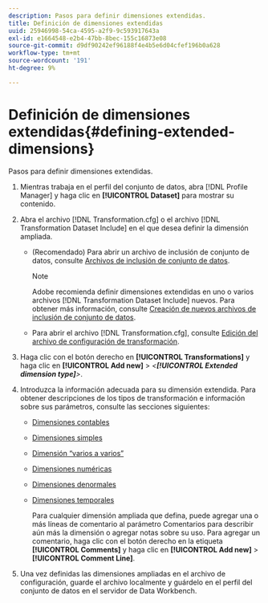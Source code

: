 ```yaml
---
description: Pasos para definir dimensiones extendidas.
title: Definición de dimensiones extendidas
uuid: 25946998-54ca-4595-a2f9-9c593917643a
exl-id: e1664548-e2b4-47bb-8bec-155c16873e08
source-git-commit: d9df90242ef96188f4e4b5e6d04cfef196b0a628
workflow-type: tm+mt
source-wordcount: '191'
ht-degree: 9%

---
```


# Definición de dimensiones extendidas{#defining-extended-dimensions}

Pasos para definir dimensiones extendidas.

1. Mientras trabaja en el perfil del conjunto de datos, abra [!DNL Profile Manager] y haga clic en **[!UICONTROL Dataset]** para mostrar su contenido.
1. Abra el archivo [!DNL Transformation.cfg] o el archivo [!DNL Transformation Dataset Include] en el que desea definir la dimensión ampliada.

   * (Recomendado) Para abrir un archivo de inclusión de conjunto de datos, consulte [Archivos de inclusión de conjunto de datos](../../../home/c-dataset-const-proc/c-dataset-inc-files/c-abt-dataset-inc-files.md).

      >[!NOTE]
      >
      >Adobe recomienda definir dimensiones extendidas en uno o varios archivos [!DNL Transformation Dataset Include] nuevos. Para obtener más información, consulte [Creación de nuevos archivos de inclusión de conjunto de datos](../../../home/c-dataset-const-proc/c-dataset-inc-files/c-work-dataset-inc-files/t-create-new-dataset-inc-files.md#task-b29f30605c374a6ca747ac843337b06e).

   * Para abrir el archivo [!DNL Transformation.cfg], consulte [Edición del archivo de configuración de transformación](../../../home/c-dataset-const-proc/c-trans-config-file/t-edit-trans-config-file.md#task-cfef4142c1bf4437a669d1fdc75cabbc).

1. Haga clic con el botón derecho en **[!UICONTROL Transformations]** y haga clic en **[!UICONTROL Add new]** > *&lt;**[!UICONTROL Extended dimension type]**>*.
1. Introduzca la información adecuada para su dimensión extendida. Para obtener descripciones de los tipos de transformación e información sobre sus parámetros, consulte las secciones siguientes:

   * [Dimensiones contables](../../../home/c-dataset-const-proc/c-ex-dim/c-types-ex-dim/c-count-dim.md#concept-f28b633419494e7bbc510012dbfcc6f8)
   * [Dimensiones simples](../../../home/c-dataset-const-proc/c-ex-dim/c-types-ex-dim/c-simple-dim.md#concept-c1d804dac4094489afe61560d2908181)
   * [Dimensión “varios a varios”](../../../home/c-dataset-const-proc/c-ex-dim/c-types-ex-dim/c-many-dim.md#concept-5ed3cca8b2194d4f96134f6238040998)
   * [Dimensiones numéricas](../../../home/c-dataset-const-proc/c-ex-dim/c-types-ex-dim/c-num-dim.md#concept-8513b9afaff447c8b334410b565b91ed)
   * [Dimensiones denormales](../../../home/c-dataset-const-proc/c-ex-dim/c-types-ex-dim/c-denormal-dim.md#concept-54a2600b8ee748b7acff405daccf3489)
   * [Dimensiones temporales](../../../home/c-dataset-const-proc/c-ex-dim/c-types-ex-dim/c-time-dim.md#concept-1e4eeb8d33964bb2a8d5768d6439df67)

      Para cualquier dimensión ampliada que defina, puede agregar una o más líneas de comentario al parámetro Comentarios para describir aún más la dimensión o agregar notas sobre su uso. Para agregar un comentario, haga clic con el botón derecho en la etiqueta **[!UICONTROL Comments]** y haga clic en **[!UICONTROL Add new]** > **[!UICONTROL Comment Line]**.

1. Una vez definidas las dimensiones ampliadas en el archivo de configuración, guarde el archivo localmente y guárdelo en el perfil del conjunto de datos en el servidor de Data Workbench.
